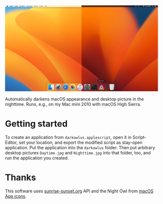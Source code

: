 ![Graphical abstract](assets/img/darkowlus-ventura.png "Example macOS High Sierra desktop in the daytime and in the nighttime")

Automatically darkens macOS appearance and desktop picture in the nighttime.
Runs, e.g., on my Mac mini 2010 with macOS High Sierra.

# Getting started

To create an application from `darkowlus.applescript`, open it in Script-Editor,
set your location, and export the modified script as stay-open application. Put
the application into the `darkowlus` folder. Then put arbitrary desktop pictures
`Daytime.jpg` and `Nighttime.jpg` into that folder, too, and run the application
you created.

# Thanks

This software uses [sunrise-sunset.org](https://sunrise-sunset.org) API and
the Night Owl from [macOS App icons](https://macosicons.com/).
